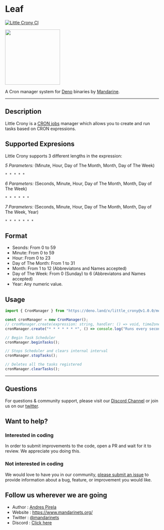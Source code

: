 # Leaf
[![Little Crony CI](https://github.com/mandarineorg/little-crony/workflows/Unit%20Tests/badge.svg)](https://github.com/mandarineorg/little-crony)

<img src="https://www.mandarinets.org/assets/images/full-logo-simple.svg" width="180" height="180" />

A Cron manager system for [Deno](https://deno.land) binaries by [Mandarine](https://deno.land/x/mandarinets).

------------

## Description
Little Crony is a [CRON jobs](https://en.wikipedia.org/wiki/Cron) manager which allows you to create and run tasks based on CRON expressions.

## Supported Expresions
Little Crony supports 3 different lengths in the expression:  

*5 Parameters:* (Minute, Hour, Day of The Month, Month, Day of The Week)
```
* * * * *
```

*6 Parameters:* (Seconds, Minute, Hour, Day of The Month, Month, Day of The Week)
```
* * * * * *
```

*7 Parameters:* (Seconds, Minute, Hour, Day of The Month, Month, Day of The Week, Year)
```
* * * * * * *
```

## Format
- Seonds: From 0 to 59
- Minute: From 0 to 59
- Hour: From 0 to 23
- Day of The Month: From 1 to 31
- Month: From 1 to 12 (Abbreviatons and Names accepted)
- Day of The Week: From 0 (Sunday) to 6 (Abbreviatons and Names accepted)
- Year: Any numeric value.

## Usage

```typescript
import { CronManager } from "https://deno.land/x/little_crony@v1.0.0/mod.ts"

const cronManager = new CronManager();
// cronManager.create(expression: string, handler: () => void, timeZone?: string)
cronManager.create("* * * * * * *", () => console.log("Runs every second"));

// Begin Task Scheduler
cronManager.beginTasks();

// Stops Scheduler and clears internal interval
cronManager.stopTasks();

// Deletes all the tasks registered
cronManager.clearTasks();
```

---------------

## Questions
For questions & community support, please visit our [Discord Channel](https://discord.gg/qs72byB) or join us on our [twitter](https://twitter.com/mandarinets).

## Want to help?
### Interested in coding
In order to submit improvements to the code, open a PR and wait for it to review. We appreciate you doing this.
### Not interested in coding
We would love to have you in our community, [please submit an issue](https://github.com/mandarineorg/little-crony/issues) to provide information about a bug, feature, or improvement you would like.

## Follow us wherever we are going
- Author : [Andres Pirela](https://twitter.com/andreestech)
- Website : https://www.mandarinets.org/
- Twitter : [@mandarinets](https://twitter.com/mandarinets)
- Discord : [Click here](https://discord.gg/qs72byB)